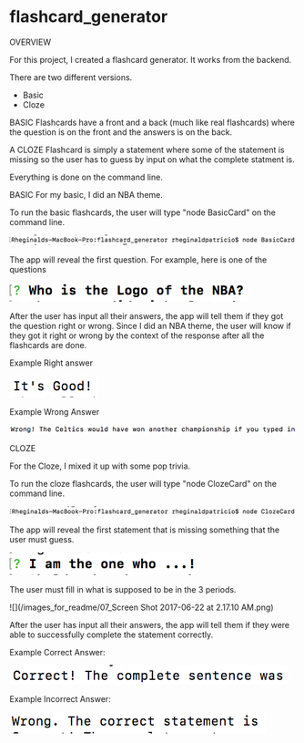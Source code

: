 # flashcard_generator

OVERVIEW

For this project, I created a flashcard generator. It works from the backend. 

There are two different versions.

- Basic
- Cloze

BASIC Flashcards have a front and a back (much like real flashcards) where the question is on the front and the answers is on the back. 

A CLOZE Flashcard is simply a statement where some of the statement is missing so the user has to guess by input on what the complete statment is.

Everything is done on the command line.

BASIC
For my basic, I did an NBA theme.

To run the basic flashcards, the user will type "node BasicCard" on the command line.

![](/images_for_readme/01_Command_to_begin_Basic_cards.png)

The app will reveal the first question. For example, here is one of the questions

![](/images_for_readme/02_question_for_basic.png)

After the user has input all their answers, the app will tell them if they got the question right or wrong. Since I did an NBA theme, the user will know if they got it right or wrong by the context of the response after all the flashcards are done.

Example Right answer

![](/images_for_readme/03_right_answer_basic.png)

Example Wrong Answer

![](/images_for_readme/04_wrong_answer_basic.png)

CLOZE

For the Cloze, I mixed it up with some pop trivia.

To run the cloze flashcards, the user will type "node ClozeCard" on the command line.

![](/images_for_readme/05_Command_to_begin_Cloze_cards.png)

The app will reveal the first statement that is missing something that the user must guess.

![](/images_for_readme/06_cloze_statement.png)

The user must fill in what is supposed to be in the 3 periods.

![](/images_for_readme/07_Screen Shot 2017-06-22 at 2.17.10 AM.png)

After the user has input all their answers, the app will tell them if they were able to successfully complete the statement correctly.

Example Correct Answer:

![](/images_for_readme/08_Correct_for_Cloze.png)

Example Incorrect Answer:

![](/images_for_readme/09_Wrong_for_Cloze.png)

